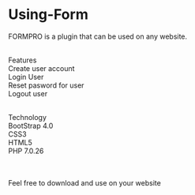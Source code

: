# Using-Form

FORMPRO  is a plugin that can be used on any website.<br><br>

Features<br>
Create user account<br>
Login User <br>
Reset pasword for user<br>
Logout user <br><br>


Technology<br>
BootStrap 4.0<br>
CSS3<br>
HTML5<br>
PHP 7.0.26<br>


<br><br>Feel free to download and use on your website 





